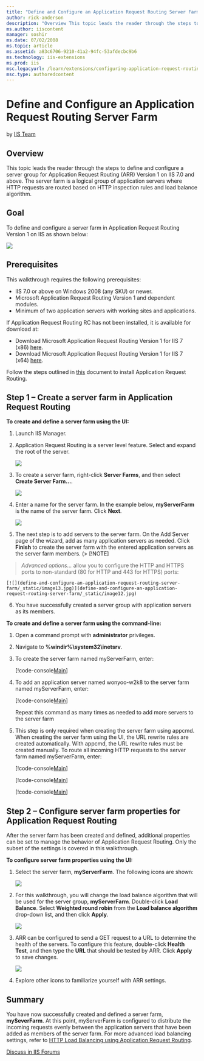 ```yaml
---
title: "Define and Configure an Application Request Routing Server Farm | Microsoft Docs"
author: rick-anderson
description: "Overview This topic leads the reader through the steps to define and configure a server group for Application Request Routing (ARR) Version 1 on IIS 7.0 and..."
ms.author: iiscontent
manager: soshir
ms.date: 07/02/2008
ms.topic: article
ms.assetid: a83c6706-9210-41a2-94fc-53afdecbc9b6
ms.technology: iis-extensions
ms.prod: iis
msc.legacyurl: /learn/extensions/configuring-application-request-routing-arr/define-and-configure-an-application-request-routing-server-farm
msc.type: authoredcontent
---
```

Define and Configure an Application Request Routing Server Farm
====================
by [IIS Team](https://twitter.com/inetsrv)

## Overview

This topic leads the reader through the steps to define and configure a server group for Application Request Routing (ARR) Version 1 on IIS 7.0 and above. The server farm is a logical group of application servers where HTTP requests are routed based on HTTP inspection rules and load balance algorithm.

## Goal

To define and configure a server farm in Application Request Routing Version 1 on IIS as shown below:

[![](define-and-configure-an-application-request-routing-server-farm/_static/image5.jpg)](define-and-configure-an-application-request-routing-server-farm/_static/image4.jpg)

## Prerequisites

This walkthrough requires the following prerequisites:

- IIS 7.0 or above on Windows 2008 (any SKU) or newer.
- Microsoft Application Request Routing Version 1 and dependent modules.
- Minimum of two application servers with working sites and applications.

If Application Request Routing RC has not been installed, it is available for download at:

- Download Microsoft Application Request Routing Version 1 for IIS 7 (x86) [here](https://iis.net/downloads/default.aspx?tabid=34&amp;g=6&amp;i=1709).
- Download Microsoft Application Request Routing Version 1 for IIS 7 (x64) [here](https://iis.net/downloads/default.aspx?tabid=34&amp;g=6&amp;i=1712).

Follow the steps outlined in [this](../installing-application-request-routing-arr/install-application-request-routing.md) document to install Application Request Routing.

## Step 1 – Create a server farm in Application Request Routing

**To create and define a server farm using the UI:** 

1. Launch IIS Manager.
2. Application Request Routing is a server level feature. Select and expand the root of the server.

    [![](define-and-configure-an-application-request-routing-server-farm/_static/image7.jpg)](define-and-configure-an-application-request-routing-server-farm/_static/image6.jpg)
3. To create a server farm, right-click **Server Farms**, and then select **Create Server Farm...**.

    [![](define-and-configure-an-application-request-routing-server-farm/_static/image9.jpg)](define-and-configure-an-application-request-routing-server-farm/_static/image8.jpg)
4. Enter a name for the server farm. In the example below, **myServerFarm** is the name of the server farm. Click **Next**.

    [![](define-and-configure-an-application-request-routing-server-farm/_static/image11.jpg)](define-and-configure-an-application-request-routing-server-farm/_static/image10.jpg)
5. The next step is to add servers to the server farm. On the Add Server page of the wizard, add as many application servers as needed. Click **Finish** to create the server farm with the entered application servers as the server farm members. (> [!NOTE]
> *Advanced options...* allow you to configure the HTTP and HTTPS ports to non-standard (80 for HTTP and 443 for HTTPS) ports:

    [![](define-and-configure-an-application-request-routing-server-farm/_static/image13.jpg)](define-and-configure-an-application-request-routing-server-farm/_static/image12.jpg)
6. You have successfully created a server group with application servers as its members.

**To create and define a server farm using the command-line:** 

1. Open a command prompt with **administrator** privileges.
2. Navigate to **%windir%\system32\inetsrv**.
3. To create the server farm named myServerFarm, enter: 

    [!code-console[Main](define-and-configure-an-application-request-routing-server-farm/samples/sample1.cmd)]
4. To add an application server named wonyoo-w2k8 to the server farm named myServerFarm, enter:

    [!code-console[Main](define-and-configure-an-application-request-routing-server-farm/samples/sample2.cmd)]

    Repeat this command as many times as needed to add more servers to the server farm
5. This step is only required when creating the server farm using appcmd. When creating the server farm using the UI, the URL rewrite rules are created automatically. With appcmd, the URL rewrite rules must be created manually. To route all incoming HTTP requests to the server farm named myServerFarm, enter:

    [!code-console[Main](define-and-configure-an-application-request-routing-server-farm/samples/sample3.cmd)]

    [!code-console[Main](define-and-configure-an-application-request-routing-server-farm/samples/sample4.cmd)]

    [!code-console[Main](define-and-configure-an-application-request-routing-server-farm/samples/sample5.cmd)]

## Step 2 – Configure server farm properties for Application Request Routing

After the server farm has been created and defined, additional properties can be set to manage the behavior of Application Request Routing. Only the subset of the settings is covered in this walkthrough.

**To configure server farm properties using the UI:** 

1. Select the server farm, **myServerFarm**. The following icons are shown:

    [![](define-and-configure-an-application-request-routing-server-farm/_static/image15.jpg)](define-and-configure-an-application-request-routing-server-farm/_static/image14.jpg)
2. For this walkthrough, you will change the load balance algorithm that will be used for the server group, **myServerFarm**. Double-click **Load Balance**. Select **Weighted round robin** from the **Load balance algorithm** drop-down list, and then click **Apply**.

    [![](define-and-configure-an-application-request-routing-server-farm/_static/image17.jpg)](define-and-configure-an-application-request-routing-server-farm/_static/image16.jpg)
3. ARR can be configured to send a GET request to a URL to determine the health of the servers. To configure this feature, double-click **Health Test**, and then type the **URL** that should be tested by ARR. Click **Apply** to save changes.

    [![](define-and-configure-an-application-request-routing-server-farm/_static/image19.jpg)](define-and-configure-an-application-request-routing-server-farm/_static/image18.jpg)
4. Explore other icons to familiarize yourself with ARR settings.

## Summary

You have now successfully created and defined a server farm, **mySeverFarm**. At this point, myServerFarm is configured to distribute the incoming requests evenly between the application servers that have been added as members of the server farm. For more advanced load balancing settings, refer to [HTTP Load Balancing using Application Request Routing](http-load-balancing-using-application-request-routing.md).

[Discuss in IIS Forums](https://forums.iis.net/1154.aspx)